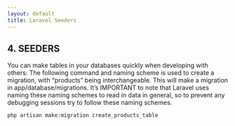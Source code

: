 ```yaml
---
layout: default
title: Laravel Seeders
---
```


<h2>4. SEEDERS</h2>
You can make tables in your databases quickly when developing with others:
The following command and naming scheme is used to create a migration, with “products” being interchangeable. This will make a migration in app/database/migrations. It’s IMPORTANT to note that Laravel uses naming these naming schemes to read in data in general, so to prevent any debugging sessions try to follow these naming schemes.
<div class="codesnippet-wrapper">
  <div class="line-numbers">
</div>
<pre class="codesnippet"><code>php artisan make:migration create_products_table</code></pre></div>
